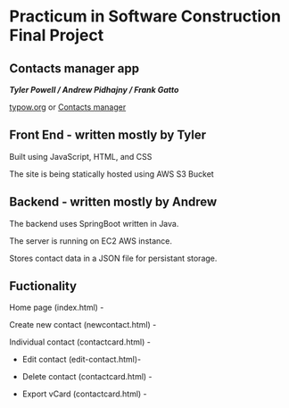 # Practicum in Software Construction Final Project
## Contacts manager app
***Tyler Powell / Andrew Pidhajny / Frank Gatto***

 [typow.org](http://typow.org) or [Contacts manager](http://practicum.final.s3-website.us-east-2.amazonaws.com )
## Front End - written mostly by Tyler
Built using JavaScript, HTML, and CSS 

The site is being statically hosted using AWS S3 Bucket

## Backend - written mostly by Andrew
The backend uses SpringBoot written in Java.

The server is running on EC2 AWS instance.

Stores contact data in a JSON file for persistant storage.

## Fuctionality
Home page (index.html) -

Create new contact (newcontact.html) -

Individual contact (contactcard.html) - 

* Edit contact (edit-contact.html)-

* Delete contact (contactcard.html) - 

* Export vCard (contactcard.html) - 


